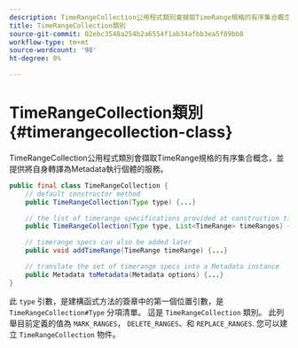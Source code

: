 ```yaml
---
description: TimeRangeCollection公用程式類別會擷取TimeRange規格的有序集合概念，並提供將自身轉譯為Metadata執行個體的服務。
title: TimeRangeCollection類別
source-git-commit: 02ebc3548a254b2a6554f1ab34afbb3ea5f09bb8
workflow-type: tm+mt
source-wordcount: '98'
ht-degree: 0%

---
```


# TimeRangeCollection類別{#timerangecollection-class}

TimeRangeCollection公用程式類別會擷取TimeRange規格的有序集合概念，並提供將自身轉譯為Metadata執行個體的服務。

<!--<a id="section_D87AA7BC628D458DAB12D5247AD34B41"></a>-->

```java
public final class TimeRangeCollection {
    // default constructor method
    public TimeRangeCollection(Type type) {...}

    // the list of timerange specifications provided at construction time 
    public TimeRangeCollection(Type type, List<TimeRange> timeRanges) {...}

    // timerange specs can also be added later
    public void addTimeRange(TimeRange timeRange) {...}

    // translate the set of timerange specs into a Metadata instance 
    public Metadata toMetadata(Metadata options) {...}
}
```

此 `type` 引數，是建構函式方法的簽章中的第一個位置引數，是 `TimeRangeCollection#Type` 分項清單。 這是 `TimeRangeCollection` 類別。 此列舉目前定義的值為 `MARK_RANGES`， `DELETE_RANGES`、和 `REPLACE_RANGES`. 您可以建立 `TimeRangeCollection` 物件。
